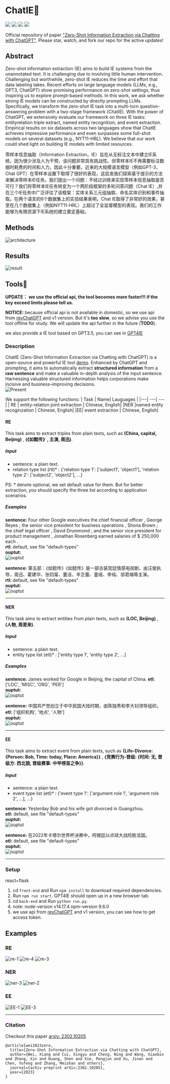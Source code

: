 # ChatIE🐬
![](https://img.shields.io/badge/Authors-%20BJTU%2C%20DAMO-brightgreen)
![](https://img.shields.io/badge/Languages-%20English%2C%20Chinese-blue) 
![](https://img.shields.io/badge/ChatGPT-RE%2C%20NER%2C%20EE-brightgreen)
![](https://img.shields.io/badge/Tool-zeroshotIE-blue)

Official repository of paper ["Zero-Shot Information Extraction via Chatting with ChatGPT"](https://arxiv.org/pdf/2302.10205.pdf). Please star, watch, and fork our repo for the active updates!  

## Abstract
Zero-shot information extraction (IE) aims to
build IE systems from the unannotated text.
It is challenging due to involving little human intervention. Challenging but worthwhile, zero-shot IE reduces the time and effort that data labeling takes. Recent efforts
on large language models (LLMs, e.g., GPT3, ChatGPT) show promising performance on
zero-shot settings, thus inspiring us to explore prompt-based methods. In this work,
we ask whether strong IE models can be constructed by directly prompting LLMs. Specifically, we transform the zero-shot IE task
into a multi-turn question-answering problem
with a two-stage framework (ChatIE). With
the power of ChatGPT, we extensively evaluate our framework on three IE tasks: entityrelation triple extract, named entity recognition, and event extraction. Empirical results
on six datasets across two languages show that
ChatIE achieves impressive performance and
even surpasses some full-shot models on several datasets (e.g., NYT11-HRL). We believe
that our work could shed light on building IE
models with limited resources.

零样本信息抽取（Information Extraction，IE）旨在从无标注文本中建立IE系统，因为很少涉及人为干预，该问题非常具有挑战性。但零样本IE不再需要标注数据时耗费的时间和人力，因此十分重要。近来的大规模语言模型（例如GPT-3，Chat GPT）在零样本设置下取得了很好的表现，这启发我们探索基于提示的方法来解决零样本IE任务。我们提出一个问题：不经过训练来实现零样本信息抽取是否可行？我们将零样本IE任务转变为一个两阶段框架的多轮问答问题（Chat IE）,并在三个IE任务中广泛评估了该框架：实体关系三元组抽取、命名实体识别和事件抽取。在两个语言的6个数据集上的实验结果表明，Chat IE取得了非常好的效果，甚至在几个数据集上（例如NYT11-HRL）上超过了全监督模型的表现。我们的工作能够为有限资源下IE系统的建立奠定基础。

## Methods
![architecture](docs/framework4.png)

## Results
![result](docs/result.jpeg)

## Tools🧰 
**UPDATE：** **we use the official api, the tool becomes more faster!!! if the key exceed limits please tell us.**

**NOTICE:** because official api is not available in domestic, so we use api from [revChatGPT](https://github.com/acheong08/ChatGPT) and v1 version. But it's **too slow**, so we advise you use the tool offline for study. We will update the api further in the future (**TODO**).   

we also provide a IE tool based on GPT3.5, you can see in [GPT4IE](https://github.com/cocacola-lab/GPT4IE)
### Description
ChatIE (Zero-Shot Information Extraction via Chatting with ChatGPT) is a open-source and powerful IE tool [demo](http://124.221.16.143:5000/). Enhanced by ChatGPT and prompting, it aims to automatically extract **structured information** from a **raw sentence** and make a valuable in-depth analysis of the input sentence. Harnessing valuable structured information helps corporations make incisive and business–improving decisions.  
![Present](tools/examples/RE-chi.gif)

We support the following functions:
| Task | Name| Lauguages |
|---| ---| --- |
| RE | entity-relation joint extraction | Chinese, English|
|NER |named entity recoginzation | Chinese, English|
|EE| event extraction | Chinese, English|

#### RE
This task aims to extract triples from plain texts, such as **(China, capital, Beijing)** , **(《如懿传》, 主演, 周迅)**.
##### Input
- sentence: a plain text.
- relation type list (rtl)* : {'relation type 1': ['subject1', 'object1'], 'relation type 2': ['subject2', 'object2'], ...}

PS: * denote optional, we set default value for them. But for better extraction, you should specify the three list according to application scenarios.
##### Examples
**sentence:** Four other Google executives the chief financial officer , George Reyes ; the senior vice president for business operations , Shona Brown ; the chief legal officer , David Drummond ; and the senior vice president for product management , Jonathan Rosenberg earned salaries of $ 250,000 each .  
**rtl:** default, see file "default-types"  
**ouptut:**  
![ouptut](tools/examples/RE-eng.png)  

**sentence:** 第五部：《如懿传》《如懿传》是一部古装宫廷情感电视剧，由汪俊执导，周迅、霍建华、张钧甯、董洁、辛芷蕾、童瑶、李纯、邬君梅等主演。  
**rtl:** default, see file "default-types"  
**ouptut:**  
![ouptut](tools/examples/RE-zh.png) 

---
#### NER
This task aims to extract entities from plain texts, such as **(LOC, Beijing)** , **(人物, 周恩来)**.
##### Input
- sentence: a plain text.
- entity type list (etl)* : ['entity type 1', 'entity type 2', ...]  

##### Examples
**sentence:** James worked for Google in Beijing, the capital of China. 
**etl:**  ['LOC', 'MISC', 'ORG', 'PER']  
**ouptut:**  
![ouptut](tools/examples/NER-eng.png)  

**sentence:** 中国共产党创立于中华民国大陆时期，由陈独秀和李大钊领导组织。   
**etl:** ['组织机构', '地点', '人物']  
**ouptut:**  
![ouptut](tools/examples/NER-zh.png) 

---
#### EE
This task aims to extract event from plain texts, such as **{Life-Divorce: {Person: Bob, Time: today, Place: America}}** , **{竞赛行为-晋级: {时间: 无, 晋级方: 西北狼, 晋级赛事: 中甲榜首之争}}**.
##### Input
- sentence: a plain text.
- event type list (etl)* : {'event type 1': ['argument role 1', 'argument role 2', ...], ...}  

**sentence:** Yesterday Bob and his wife got divorced in Guangzhou.  
**etl:**  default, see file "default-types"     
**ouptut:**  
![ouptut](tools/examples/EE-eng.png)  

**sentence:** 在2022年卡塔尔世界杯决赛中，阿根廷以点球大战险胜法国。  
**etl:** default, see file "default-types"  
**ouptut:**  
![ouptut](tools/examples/EE-zh.png) 

---

### Setup
react+flask  
1. cd `front-end` and Run `npm install` to download required dependencies.  
2. Run `npm run start`. GPT4IE should open up in a new browser tab.  
3. cd `back-end` and Run `python run.py`.  
4. note: node-version v14.17.4  npm-version 9.6.0  
5. we use api from [revChatGPT](https://github.com/acheong08/ChatGPT) and v1 version,
you can see how to get access token.


## Examples
### RE
![re-1](docs/examples/RE-1.png)
![re-4](docs/examples/RE-4.png)
![re-3](docs/examples/RE-3.png)
### NER
![ner-3](docs/examples/NER-3.png)
![ner-2](docs/examples/NER-2.png)
### EE
![EE-1](docs/examples/EE-1.png)
![EE-3](docs/examples/EE-3.png)

---
### Citation

Checkout this paper [arxiv: 2302.10205](https://arxiv.org/pdf/2302.10205.pdf)

```
@article{wei2023zero,
  title={Zero-Shot Information Extraction via Chatting with ChatGPT},
  author={Wei, Xiang and Cui, Xingyu and Cheng, Ning and Wang, Xiaobin and Zhang, Xin and Huang, Shen and Xie, Pengjun and Xu, Jinan and Chen, Yufeng and Zhang, Meishan and others},
  journal={arXiv preprint arXiv:2302.10205},
  year={2023}
}
```
